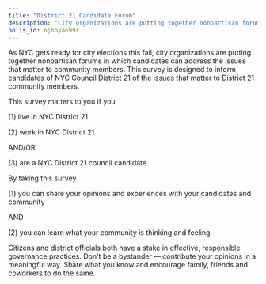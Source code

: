 ```yaml
---
title: "District 21 Candidate Forum"
description: "City organizations are putting together nonpartisan forums in which candidates can address the issues that matter to community members. This survey is designed to inform candidates of NYC Council District 21 of the issues that matter to District 21 community members."
polis_id: 6jhhya699r
---
```


As NYC gets ready for city elections this fall, city organizations are putting together nonpartisan forums in which candidates can address the issues that matter to community members. This survey is designed to inform candidates of NYC Council District 21 of the issues that matter to District 21 community members.

This survey matters to you if you 

(1) live in NYC District 21 

(2) work in NYC District 21

AND/OR

(3) are a NYC District 21 council candidate 

By taking this survey 

(1) you can share your opinions and experiences with your candidates and community 

AND

(2) you can learn what your community is thinking and feeling

Citizens and district officials both have a stake in effective, responsible governance practices. Don't be a bystander — contribute your opinions in a meaningful way. Share what you know and encourage family, friends and coworkers to do the same.
